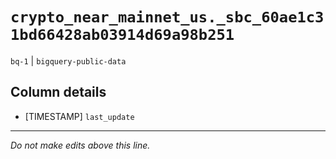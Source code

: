 # `crypto_near_mainnet_us._sbc_60ae1c31bd66428ab03914d69a98b251`
`bq-1` | `bigquery-public-data`

## Column details
* [TIMESTAMP] `last_update`

-------------------------------------------------------------------------------
*Do not make edits above this line.*

